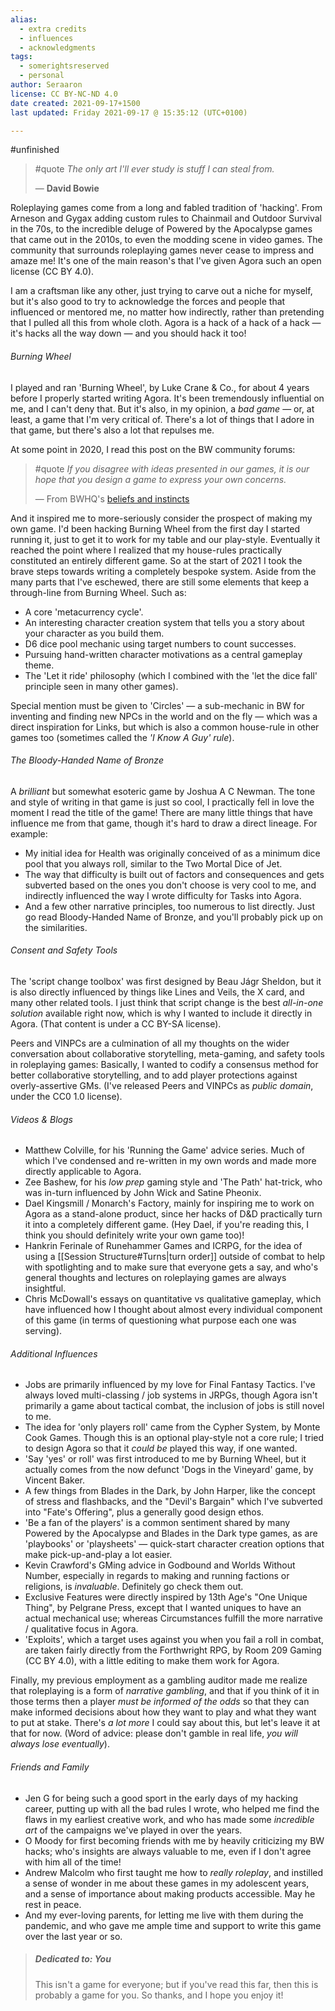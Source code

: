 ```yaml
---
alias:
  - extra credits
  - influences
  - acknowledgments
tags:
  - somerightsreserved
  - personal
author: Seraaron
license: CC BY-NC-ND 4.0
date created: 2021-09-17+1500
last updated: Friday 2021-09-17 @ 15:35:12 (UTC+0100)

---
```


#unfinished 

> #quote
> *The only art I'll ever study is stuff I can steal from.*
> 
> — **David Bowie**

Roleplaying games come from a long and fabled tradition of 'hacking'. From Arneson and Gygax adding custom rules to Chainmail and Outdoor Survival in the 70s, to the incredible deluge of Powered by the Apocalypse games that came out in the 2010s, to even the modding scene in video games. The community that surrounds roleplaying games never cease to impress and amaze me! It's one of the main reason's that I've given Agora such an open license (CC BY 4.0).

I am a craftsman like any other, just trying to carve out a niche for myself, but it's also good to try to acknowledge the forces and people that influenced or mentored me, no matter how indirectly, rather than pretending that I pulled all this from whole cloth. Agora is a hack of a hack of a hack — it's hacks all the way down — and you should hack it too!

###### Burning Wheel

I played and ran 'Burning Wheel', by Luke Crane & Co., for about 4 years before I properly started writing Agora. It's been tremendously influential on me, and I can't deny that. But it's also, in my opinion, a _bad game_  — or, at least, a game that I'm very critical of. There's a lot of things that I adore in that game, but there's also a lot that repulses me.

At some point in 2020, I read this post on the BW community forums:

> #quote 
> *If you disagree with ideas presented in our games, it is our hope that you design a game to express your own concerns.*
> 
> — From BWHQ's [beliefs and instincts](https://forums.burningwheel.com/t/bwhq-beliefs-and-instincts/21520)

And it inspired me to more-seriously consider the prospect of making my own game. I'd been hacking Burning Wheel from the first day I started running it, just to get it to work for my table and our play-style. Eventually it reached the point where I realized that my house-rules practically constituted an entirely different game. So at the start of 2021 I took the brave steps towards writing a completely bespoke system. Aside from the many parts that I've eschewed, there are still some elements that keep a through-line from Burning Wheel. Such as:

-   A core 'metacurrency cycle'.
-   An interesting character creation system that tells you a story about your character as you build them.
-   D6 dice pool mechanic using target numbers to count successes.
-   Pursuing hand-written character motivations as a central gameplay theme.
-   The 'Let it ride' philosophy (which I combined with the 'let the dice fall' principle seen in many other games).

Special mention must be given to 'Circles' — a sub-mechanic in BW for inventing and finding new NPCs in the world and on the fly — which was a direct inspiration for Links, but which is also a common house-rule in other games too (sometimes called the *'I Know A Guy' rule*).

###### The Bloody-Handed Name of Bronze

A _brilliant_ but somewhat esoteric game by Joshua A C Newman. The tone and style of writing in that game is just so cool, I practically fell in love the moment I read the title of the game! There are many little things that have influence me from that game, though it's hard to draw a direct lineage. For example:

-   My initial idea for Health was originally conceived of as a minimum dice pool that you always roll, similar to the Two Mortal Dice of Jet.
-   The way that difficulty is built out of factors and consequences and gets subverted based on the ones you don't choose is very cool to me, and indirectly influenced the way I wrote difficulty for Tasks into Agora.
-   And a few other narrative principles, too numerous to list directly. Just go read Bloody-Handed Name of Bronze, and you'll probably pick up on the similarities.

###### Consent and Safety Tools

The 'script change toolbox' was first designed by Beau Jágr Sheldon, but it is also directly influenced by things like Lines and Veils, the X card, and many other related tools. I just think that script change is the best _all-in-one solution_ available right now, which is why I wanted to include it directly in Agora. (That content is under a CC BY-SA license).

Peers and VINPCs are a culmination of all my thoughts on the wider conversation about collaborative storytelling, meta-gaming, and safety tools in roleplaying games: Basically, I wanted to codify a consensus method for better collaborative storytelling, and to add player protections against overly-assertive GMs. (I've released Peers and VINPCs as *public domain*, under the CC0 1.0 license).

###### Videos & Blogs

-   Matthew Colville, for his 'Running the Game' advice series. Much of which I've condensed and re-written in my own words and made more directly applicable to Agora.
-   Zee Bashew, for his _low prep_ gaming style and 'The Path' hat-trick, who was in-turn influenced by John Wick and Satine Pheonix.
-   Dael Kingsmill / Monarch's Factory, mainly for inspiring me to work on Agora as a stand-alone product, since her hacks of D&D practically turn it into a completely different game. (Hey Dael, if you're reading this, I think you should definitely write your own game too)!
-   Hankrin Ferinale of Runehammer Games and ICRPG, for the idea of using a [[Session Structure#Turns|turn order]] outside of combat to help with spotlighting and to make sure that everyone gets a say, and who's general thoughts and lectures on roleplaying games are always insightful.
-   Chris McDowall's essays on quantitative vs qualitative gameplay, which have influenced how I thought about almost every individual component of this game (in terms of questioning what purpose each one was serving).

###### Additional Influences

-   Jobs are primarily influenced by my love for Final Fantasy Tactics. I've always loved multi-classing / job systems in JRPGs, though Agora isn't primarily a game about tactical combat, the inclusion of jobs is still novel to me.
-   The idea for 'only players roll' came from the Cypher System, by Monte Cook Games. Though this is an optional play-style not a core rule; I tried to design Agora so that it _could be_ played this way, if one wanted.
-   'Say 'yes' or roll' was first introduced to me by Burning Wheel, but it actually comes from the now defunct 'Dogs in the Vineyard' game, by Vincent Baker.
-   A few things from Blades in the Dark, by John Harper, like the concept of stress and flashbacks, and the "Devil's Bargain" which I've subverted into "Fate's Offering", plus a generally good design ethos.
-  'Be a fan of the players' is a common sentiment shared by many Powered by the Apocalypse and Blades in the Dark type games, as are 'playbooks' or 'playsheets' — quick-start character creation options that make pick-up-and-play a lot easier.
- Kevin Crawford's GMing advice in Godbound and Worlds Without Number, especially in regards to making and running factions or religions, is _invaluable_. Definitely go check them out.
-   Exclusive Features were directly inspired by 13th Age's "One Unique Thing", by Pelgrane Press,  except that I wanted uniques to have an actual mechanical use; whereas Circumstances fulfill the more narrative / qualitative focus in Agora. 
-   'Exploits', which a target uses against you when you fail a roll in combat, are taken fairly directly from the Forthwright RPG, by Room 209 Gaming (CC BY 4.0), with a little editing to make them work for Agora.

Finally, my previous employment as a gambling auditor made me realize that roleplaying is a form of _narrative gambling_, and that if you think of it in those terms then a player _must be informed of the odds_ so that they can make informed decisions about how they want to play and what they want to put at stake. There's *a lot more* I could say about this, but let's leave it at that for now. (Word of advice: please don't gamble in real life, _you will always lose eventually_).

###### Friends and Family

-   Jen G for being such a good sport in the early days of my hacking career, putting up with all the bad rules I wrote, who helped me find the flaws in my earliest creative work, and who has made some _incredible art_ of the campaigns we've played in over the years.
-   O Moody for first becoming friends with me by heavily criticizing my BW hacks; who's insights are always valuable to me, even if I don't agree with him all of the time! 
-   Andrew Malcolm who first taught me how to *really roleplay*, and instilled a sense of wonder in me about these games in my adolescent years, and a sense of importance about making products accessible. May he rest in peace.
-   And my ever-loving parents, for letting me live with them during the pandemic, and who gave me ample time and support to write this game over the last year or so.

> ##### Dedicated to: You
> 
> This isn't a game for everyone;
> but if you've read this far,
> then this is probably a game for you.
> So thanks, 
> and I hope you enjoy it!